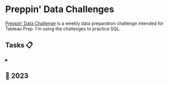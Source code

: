 # Preppin' Data Challenges
[Preppin' Data Challenge](https://preppindata.blogspot.com/) is a weekly data preparation challenge intended for Tableau Prep. I'm using the challenges to practice SQL.

## Tasks 📋

<a id="2023"></a>
<details>
  <summary><h2>📅&nbsp;2023</h2></summary>

| Week | Challenge | Description | My solution |
|-----------|-------------|:-----------:|:-------------:|
| 1 | The Data Source Bank | [📋](https://preppindata.blogspot.com/2023/01/2023-week-1-data-source-bank.html) |[↗️](https://github.com/duonglindaa/SQL_challenges/tree/main/Preppin%20Data/2023/W1) |
| 2 | International Bank Account Numbers | [📋](https://preppindata.blogspot.com/2023/01/2023-week-2-international-bank-account.html) |[↗️](https://github.com/duonglindaa/SQL_challenges/tree/main/Preppin%20Data/2023/W2) |
| 3 | Targets for DSB | [📋](https://preppindata.blogspot.com/2023/01/2023-week-3-targets-for-dsb.html) |[↗️](https://github.com/duonglindaa/SQL_challenges/tree/main/Preppin%20Data/2023/W3) |
| 4 | new Customers | [📋](https://preppindata.blogspot.com/2023/01/2023-week-3-targets-for-dsb.html) |[↗️](https://github.com/duonglindaa/SQL_challenges/tree/main/Preppin%20Data/2023/W4) |

</details>
